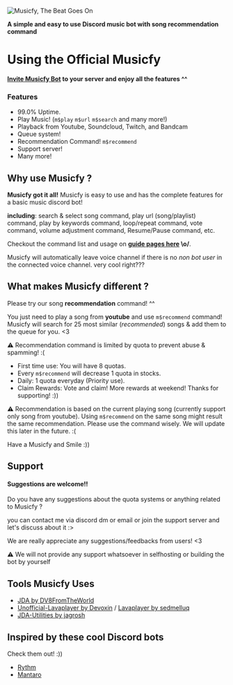 ![Musicfy, The Beat Goes On](https://github.com/madeyoga/Nano.Jda/blob/master/assets/Banner.jpg)

**A simple and easy to use Discord music bot with song recommendation command**

# Using the Official Musicfy

**[Invite Musicfy Bot](https://discord.com/api/oauth2/authorize?client_id=473023109666963467&permissions=36793408&scope=bot) to your server and enjoy all the features ^^**

### Features
- 99.0% Uptime.
- Play Music! (`m$play` `m$url` `m$search` and many more!)
- Playback from Youtube, Soundcloud, Twitch, and Bandcam
- Queue system!
- Recommendation Command! `m$recommend`
- Support server!
- Many more!

## Why use Musicfy ? 
**Musicfy got it all!** Musicfy is easy to use and has the complete features for a basic music discord bot!

**including**: search & select song command, play url (song/playlist) command, play by keywords command, loop/repeat command, vote command, volume adjustment command, Resume/Pause command, etc. 

Checkout the command list and usage on **[guide pages here]() \o/**.

Musicfy will automatically leave voice channel if there is no *non bot user* in the connected voice channel. very cool right???

## What makes Musicfy different ? 
Please try our song **recommendation** command! ^^

You just need to play a song from **youtube** and use `m$recommend` command! Musicfy will search for 25 most similar (*recommended*) songs & add them to the queue for you. <3

⚠ Recommendation command is limited by quota to prevent abuse & spamming! :(

- First time use: You will have 8 quotas.
- Every `m$recommend` will decrease 1 quota in stocks.
- Daily: 1 quota everyday (Priority use).
- Claim Rewards: Vote and claim! More rewards at weekend! Thanks for supporting! :))

⚠ Recommendation is based on the current playing song (currently support only song from youtube). 
Using `m$recommend` on the same song might result the same recommendation. Please use the command wisely.
We will update this later in the future. :(

Have a Musicfy and Smile :))

## Support
#### Suggestions are welcome!!

Do you have any suggestions about the quota systems or anything related to Musicfy ?

you can contact me via discord dm or email or join the support server and let's discuss about it :>

We are really appreciate any suggestions/feedbacks from users! <3

⚠ We will not provide any support whatsoever in selfhosting or building the bot by yourself

## Tools Musicfy Uses
- [JDA by DV8FromTheWorld](https://github.com/DV8FromTheWorld/JDA)
- [Unofficial-Lavaplayer by Devoxin](https://github.com/Devoxin/lavaplayer) / [Lavaplayer by sedmelluq](https://github.com/sedmelluq/lavaplayer)
- [JDA-Utilities by jagrosh](https://github.com/JDA-Applications/JDA-Utilities)

## Inspired by these cool Discord bots
Check them out! :))
- [Rythm](https://top.gg/bot/rythm)
- [Mantaro](https://top.gg/bot/213466096718708737)
